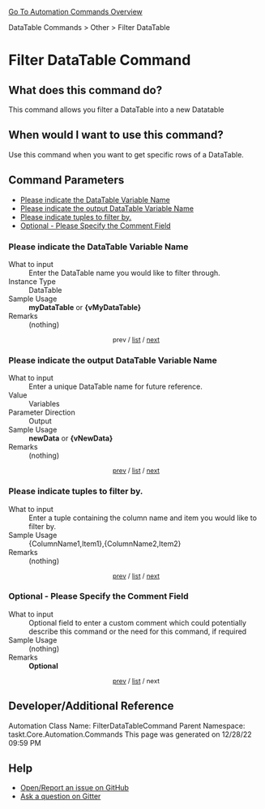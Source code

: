 <!--TITLE: Filter DataTable Command -->
<!-- SUBTITLE: a command in the DataTable Commands group. -->
[Go To Automation Commands Overview](/automation-commands.md)


DataTable Commands &gt; Other &gt; Filter DataTable


# Filter DataTable Command


## What does this command do?
This command allows you filter a DataTable into a new Datatable


## When would I want to use this command?
Use this command when you want to get specific rows of a DataTable.


<a id="param_list"></a>
## Command Parameters
- [Please indicate the DataTable Variable Name](#param_0)
- [Please indicate the output DataTable Variable Name](#param_1)
- [Please indicate tuples to filter by.](#param_2)
- [Optional - Please Specify the Comment Field](#param_3)


<a id="param_0"></a>
### Please indicate the DataTable Variable Name


<dl>
<dt>What to input</dt><dd>Enter the DataTable name you would like to filter through.</dd>
<dt>Instance Type</dt><dd>DataTable</dd>
<dt>Sample Usage</dt><dd><strong>myDataTable</strong> or <strong>{vMyDataTable}</strong></dd>
<dt>Remarks</dt><dd>(nothing)</dd>
</dl>




<div style="font-size: 90%; text-align: center">


prev / [list](#param_list) / [next](#param_1)


</div>


<a id="param_1"></a>
### Please indicate the output DataTable Variable Name


<dl>
<dt>What to input</dt><dd>Enter a unique DataTable name for future reference.</dd>
<dt>Value</dt><dd>Variables</dd>
<dt>Parameter Direction</dt><dd>Output</dd>
<dt>Sample Usage</dt><dd><strong>newData</strong> or <strong>{vNewData}</strong></dd>
<dt>Remarks</dt><dd>(nothing)</dd>
</dl>




<div style="font-size: 90%; text-align: center">


[prev](#param_1) / [list](#param_list) / [next](#param_2)


</div>


<a id="param_2"></a>
### Please indicate tuples to filter by.


<dl>
<dt>What to input</dt><dd>Enter a tuple containing the column name and item you would like to filter by.</dd>
<dt>Sample Usage</dt><dd>{ColumnName1,Item1},{ColumnName2,Item2}</dd>
<dt>Remarks</dt><dd>(nothing)</dd>
</dl>




<div style="font-size: 90%; text-align: center">


[prev](#param_2) / [list](#param_list) / [next](#param_3)


</div>


<a id="param_3"></a>
### Optional - Please Specify the Comment Field


<dl>
<dt>What to input</dt><dd>Optional field to enter a custom comment which could potentially describe this command or the need for this command, if required</dd>
<dt>Sample Usage</dt><dd>(nothing)</dd>
<dt>Remarks</dt><dd><strong>Optional</strong><br></dd>
</dl>




<div style="font-size: 90%; text-align: center">


[prev](#param_3) / [list](#param_list) / next


</div>


## Developer/Additional Reference
Automation Class Name: FilterDataTableCommand
Parent Namespace: taskt.Core.Automation.Commands
This page was generated on 12/28/22 09:59 PM


## Help
- [Open/Report an issue on GitHub](https://github.com/rcktrncn/taskt/issues/new)
- [Ask a question on Gitter](https://gitter.im/taskt-rpa/Lobby)
